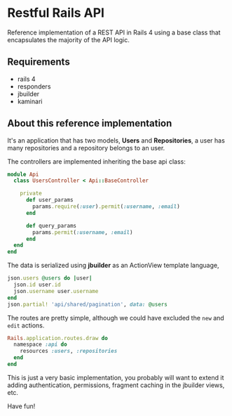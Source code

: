 Restful Rails API
=================

Reference implementation of a REST API in Rails 4 using a base class that
encapsulates the majority of the API logic.

Requirements
------------
- rails 4
- responders
- jbuilder
- kaminari

About this reference implementation
-----------------------------------
It's an application that has two models, **Users** and **Repositories**,
a user has many repositories and a repository belongs to an user.

The controllers are implemented inheriting the base api class:
```ruby
module Api
  class UsersController < Api::BaseController

    private
      def user_params
        params.require(:user).permit(:username, :email)
      end

      def query_params
        params.permit(:username, :email)
      end
  end
end
```

The data is serialized using **jbuilder** as an ActionView template language,
```ruby
json.users @users do |user|
  json.id user.id
  json.username user.username
end
json.partial! 'api/shared/pagination', data: @users
```

The routes are pretty simple, although we could have excluded the `new` and 
`edit` actions.
```ruby
Rails.application.routes.draw do
  namespace :api do
    resources :users, :repositories
  end
end
```

This is just a very basic implementation, you probably will want to extend it
adding authentication, permissions, fragment caching in the jbuilder views, etc.

Have fun!
